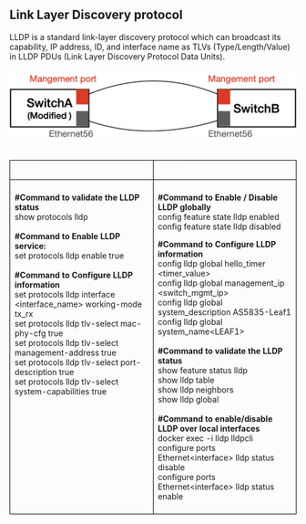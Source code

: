 ## Link Layer Discovery protocol 

LLDP is a standard link-layer discovery protocol which can broadcast its capability, IP address, ID, and interface name as TLVs (Type/Length/Value) in LLDP PDUs (Link Layer Discovery Protocol Data Units).<br> 
</br>
![Link-Layer-Discovery-protocol](../img/Link-Layer-Discovery.png)<br>
</br>

<style>
  table {
    border-collapse: collapse;
    table-layout: fixed;
    width: 100%;
  }

  th, td {
    border: 1px solid black;
    padding: 8px;
    text-align: left;
    vertical-align: top;
    word-wrap: break-word;
    width: 50%; 
  }

  th {
    color: white;
    background-color: ;
  }
</style>

<table>
<tr>
<th>PICOS</th>
<th>SONiC</th>
</tr>
<tr>
<td>

<b>#Command to validate the  LLDP  status</b><br>
 show protocols lldp<br>
</br>
<b>#Command to Enable LLDP service:</b><br>
set protocols lldp enable true<Br>
</br>
<b>#Command to Configure LLDP information</b><br> 
set protocols lldp interface &lt;interface_name> working-mode tx_rx<br>
set protocols lldp tlv-select mac-phy-cfg true<br>
set protocols lldp tlv-select management-address true<Br>
set protocols lldp tlv-select port-description true<br>
set protocols lldp tlv-select system-capabilities true<br>

</td>
<td>

<b>#Command to Enable / Disable  LLDP globally</b><br> 
config feature state lldp enabled<br>
config feature state lldp disabled<br>

<b>#Command to Configure LLDP information</b><br>
config lldp global hello_timer &lt;timer_value><br>
config lldp global management_ip &lt;switch_mgmt_ip><br>
config lldp global system_description AS5835-Leaf1<Br>
config lldp global system_name&lt;LEAF1><br>
</br>
<b>#Command to validate the  LLDP  status</b><br>
show feature status lldp<br>
show lldp table <br>
show lldp neighbors<Br>
show lldp global<br>
</br>
<b>#Command to enable/disable LLDP over local interfaces</b><br> 
docker exec -i lldp lldpcli<Br>
configure ports Ethernet&lt;interface> lldp status disable <Br>
configure ports Ethernet&lt;interface>  lldp status enable <br>

</td>
</tr>
</table>